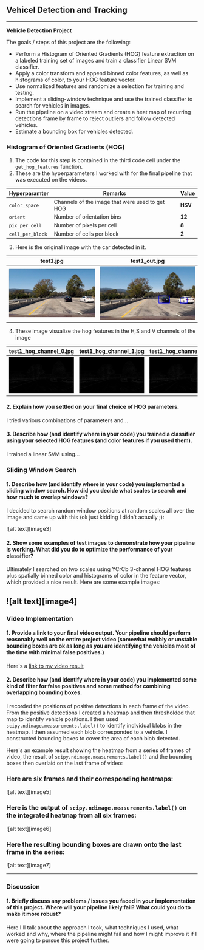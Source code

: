 ## Vehicel Detection and Tracking

---

**Vehicle Detection Project**

The goals / steps of this project are the following:

* Perform a Histogram of Oriented Gradients (HOG) feature extraction on a labeled training set of images and train a classifier Linear SVM classifier.
* Apply a color transform and append binned color features, as well as histograms of color, to your HOG feature vector. 
* Use normalized features and randomize a selection for training and testing.
* Implement a sliding-window technique and use the trained classifier to search for vehicles in images.
* Run the pipeline on a video stream and create a heat map of recurring detections frame by frame to reject outliers and follow detected vehicles.
* Estimate a bounding box for vehicles detected.

[//]: # (Image References)
[test1]: ./test_images/test1.jpg
[test1_out]: ./output_images/test1_out.jpg
[test1_hog_0]: ./output_images/test1_hog_channel_0.jpg
[test1_hog_1]: ./output_images/test1_hog_channel_1.jpg
[test1_hog_2]: ./output_images/test1_hog_channel_2.jpg

### Histogram of Oriented Gradients (HOG)

1. The code for this step is contained in the third code cell under the `get_hog_features` function. 
2. These are the hyperparameters I worked with for the final pipeline that was executed on the videos.

| **Hyperparamter**  |  **Remarks**                                    | **Value** |
|--------------------|-------------------------------------------------|-----------|
| `color_space`      | Channels of the image that were used to get HOG | **HSV**   |
| `orient`           | Number of orientation bins                      | **12**    | 
| `pix_per_cell`     | Number of pixels per cell                       | **8**     |
| `cell_per_block`   | Number of cells per block                       | **2**     |

3. Here is the original image with the car detected in it.

|**test1.jpg**       | **test1_out.jpg**          |
|--------------------|----------------------------|
|![test1.jpg][test1] | ![test1_out.jpg][test1_out] |

4. These image visualize the hog features in the H,S and V channels of the image

|**test1_hog_channel_0.jpg** | **test1_hog_channel_1.jpg** | **test1_hog_channel_2.jpg** |
|----------------------------|-----------------------------|-----------------------------|
|![test1_hog_channel_0.jpg][test1_hog_0] |![test1_hog_channel_1.jpg][test1_hog_1] | ![test1_hog_channel_2.jpg][test1_hog_2] |

#### 2. Explain how you settled on your final choice of HOG parameters.

I tried various combinations of parameters and...

#### 3. Describe how (and identify where in your code) you trained a classifier using your selected HOG features (and color features if you used them).

I trained a linear SVM using...

### Sliding Window Search

#### 1. Describe how (and identify where in your code) you implemented a sliding window search.  How did you decide what scales to search and how much to overlap windows?

I decided to search random window positions at random scales all over the image and came up with this (ok just kidding I didn't actually ;):

![alt text][image3]

#### 2. Show some examples of test images to demonstrate how your pipeline is working.  What did you do to optimize the performance of your classifier?

Ultimately I searched on two scales using YCrCb 3-channel HOG features plus spatially binned color and histograms of color in the feature vector, which provided a nice result.  Here are some example images:

![alt text][image4]
---

### Video Implementation

#### 1. Provide a link to your final video output.  Your pipeline should perform reasonably well on the entire project video (somewhat wobbly or unstable bounding boxes are ok as long as you are identifying the vehicles most of the time with minimal false positives.)
Here's a [link to my video result](./project_video.mp4)


#### 2. Describe how (and identify where in your code) you implemented some kind of filter for false positives and some method for combining overlapping bounding boxes.

I recorded the positions of positive detections in each frame of the video.  From the positive detections I created a heatmap and then thresholded that map to identify vehicle positions.  I then used `scipy.ndimage.measurements.label()` to identify individual blobs in the heatmap.  I then assumed each blob corresponded to a vehicle.  I constructed bounding boxes to cover the area of each blob detected.  

Here's an example result showing the heatmap from a series of frames of video, the result of `scipy.ndimage.measurements.label()` and the bounding boxes then overlaid on the last frame of video:

### Here are six frames and their corresponding heatmaps:

![alt text][image5]

### Here is the output of `scipy.ndimage.measurements.label()` on the integrated heatmap from all six frames:
![alt text][image6]

### Here the resulting bounding boxes are drawn onto the last frame in the series:
![alt text][image7]



---

### Discussion

#### 1. Briefly discuss any problems / issues you faced in your implementation of this project.  Where will your pipeline likely fail?  What could you do to make it more robust?

Here I'll talk about the approach I took, what techniques I used, what worked and why, where the pipeline might fail and how I might improve it if I were going to pursue this project further.  


